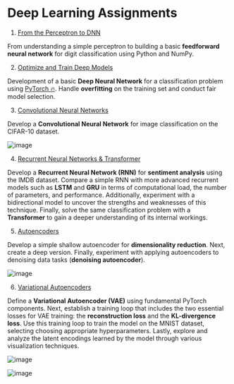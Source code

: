 # Deep Learning Assignments

1. [From the Perceptron to DNN](https://github.com/Di40/DeepLearning-Assignments/blob/main/HW1%20-%20From%20the%20Perceptron%20to%20DNN.ipynb)

From understanding a simple perceptron to building a basic **feedforward neural network** for digit classification using Python and NumPy.

2. [Optimize and Train Deep Models](https://github.com/Di40/DeepLearning-Assignments/blob/main/HW2%20-%20Optimize%20and%20Train%20Deep%20Models.ipynb)

Development of a basic **Deep Neural Network** for a classification problem using [PyTorch 🔥](https://pytorch.org/). Handle **overfitting** on the training set and conduct fair model selection.

3. [Convolutional Neural Networks](https://github.com/Di40/DeepLearning-Assignments/blob/main/HW3%20-%20Convolutional%20Neural%20Networks.ipynb)

Develop a **Convolutional Neural Network** for image classification on the CIFAR-10 dataset.

![image](https://github.com/Di40/DeepLearning-Assignments/assets/57565142/65bae22b-4533-4ffa-930b-22f75d165d22)

4. [Recurrent Neural Networks & Transformer](https://github.com/Di40/DeepLearning-Assignments/blob/main/HW4%20-%20Recurrent%20Neural%20Networks%20%26%20Transformer.ipynb)

Develop a **Recurrent Neural Network (RNN)** for **sentiment analysis** using the IMDB dataset. Compare a simple RNN with more advanced recurrent models such as **LSTM** and **GRU** in terms of computational load, the number of parameters, and performance. Additionally, experiment with a bidirectional model to uncover the strengths and weaknesses of this technique. Finally, solve the same classification problem with a **Transformer** to gain a deeper understanding of its internal workings.

5. [Autoencoders](https://github.com/Di40/DeepLearning-Assignments/blob/main/HW5%20-%20Autoencoders.ipynb)

Develop a simple shallow autoencoder for **dimensionality reduction**. Next, create a deep version. Finally, experiment with applying autoencoders to denoising data tasks (**denoising autoencoder**).

![image](https://github.com/Di40/DeepLearning-Assignments/assets/57565142/56ab8c32-eacb-46f3-b14e-ed090b7c64bb)

6. [Variational Autoencoders](https://github.com/Di40/DeepLearning-Assignments/blob/main/HW6%20-%20Variational%20Autoencoders.ipynb)

Define a **Variational Autoencoder (VAE)** using fundamental PyTorch components. Next, establish a training loop that includes the two essential losses for VAE training: the **reconstruction loss** and the **KL-divergence loss**. Use this training loop to train the model on the MNIST dataset, selecting choosing appropriate hyperparameters. Lastly, explore and analyze the latent encodings learned by the model through various visualization techniques.

![image](https://github.com/Di40/DeepLearning-Assignments/assets/57565142/002694ad-7565-44fa-b866-e981cbbe7a23)

![image](https://github.com/Di40/DeepLearning-Assignments/assets/57565142/f086a685-2262-4def-8c71-af7807c7ce3e)


